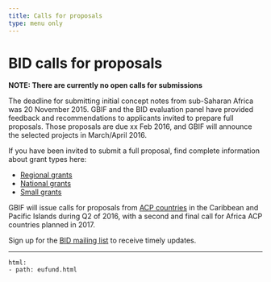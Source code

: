 ```yaml
---
title: Calls for proposals
type: menu only
---
```

# BID calls for proposals

**NOTE: There are currently no open calls for submissions**

The deadline for submitting initial concept notes from sub-Saharan Africa was 20 November 2015. GBIF and the BID evaluation panel have provided feedback and recommendations to applicants invited to prepare full proposals. Those proposals are due xx Feb 2016, and GBIF will announce the selected projects in March/April 2016.

If you have been invited to submit a full proposal, find complete information about grant types here:
+ [Regional grants](/africa-2015/regional-grants)
+ [National grants](/africa-2015/national-grants)
+ [Small grants](/africa-2015/small-grants)

GBIF will issue calls for proposals from [ACP countries](https://ec.europa.eu/europeaid/regions/african-caribbean-and-pacific-acp-region_en) in the Caribbean and Pacific Islands during Q2 of 2016, with a second and final call for Africa ACP countries planned in 2017.

Sign up for the [BID mailing list](http://#) to receive timely updates.

---------

```styledYaml
html:
- path: eufund.html
```